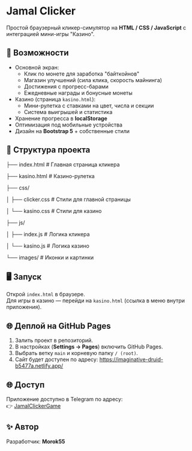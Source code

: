 # Jamal Clicker

Простой браузерный кликер-симулятор на **HTML / CSS / JavaScript** с интеграцией мини-игры "Казино".

## 🚀 Возможности
- Основной экран:
  - Клик по монете для заработка "байткойнов"
  - Магазин улучшений (сила клика, скорость майнинга)
  - Достижения с прогресс-барами
  - Ежедневные награды и бонусные монеты
- Казино (страница `kasino.html`):
  - Мини-рулетка с ставками на цвет, числа и секции
  - Система выигрышей и статистика
- Хранение прогресса в **localStorage**
- Оптимизация под мобильные устройства
- Дизайн на **Bootstrap 5** + собственные стили

## 📂 Структура проекта
├── index.html # Главная страница кликера

├── kasino.html # Казино-рулетка

├── css/

│ ├── clicker.css # Стили для главной страницы

│ └── kasino.css # Стили для казино

├── js/

│ ├── index.js # Логика кликера

│ └── kasino.js # Логика казино

└── images/ # Иконки и картинки

## 🖥️ Запуск
Открой `index.html` в браузере.  
Для игры в казино — перейди на `kasino.html` (ссылка в меню внутри приложения).

## 🌐 Деплой на GitHub Pages
1. Залить проект в репозиторий.
2. В настройках (**Settings → Pages**) включить GitHub Pages.
3. Выбрать ветку `main` и корневую папку `/ (root)`.
4. Сайт будет доступен по адресу: https://imaginative-druid-b5477a.netlify.app/

## 🌐 Доступ
Приложение доступно в Telegram по адресу:  
👉 [JamalClickerGame]([https://t.me/CalcFastBot](https://t.me/bytecoin_clicker_bot))

## ✨ Автор
Разработчик: **Morok55**
